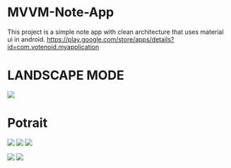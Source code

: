 # MVVM-Note-App
This project is a simple note app with clean architecture that uses material ui in android.
https://play.google.com/store/apps/details?id=com.votenoid.myapplication


# LANDSCAPE MODE
![](screenshots/Screenshot_20211122-171335.png)

# Potrait
![](screenshots/Screenshot_20211109-104238.png) ![](screenshots/Screenshot_20211109-104247.png) ![](screenshots/Screenshot_20211116-143659.png)

![](screenshots/Screenshot_20211116-143716.png)
![](screenshots/Screenshot_20211120-224545.png)

